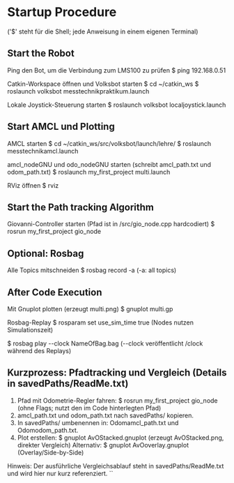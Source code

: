 
# Startup Procedure
('$' steht für die Shell; jede Anweisung in einem eigenen Terminal)

## Start the Robot
Ping den Bot, um die Verbindung zum LMS100 zu prüfen
$ ping 192.168.0.51

Catkin-Workspace öffnen und Volksbot starten
$ cd ~/catkin_ws
$ roslaunch volksbot messtechnikpraktikum.launch

Lokale Joystick-Steuerung starten
$ roslaunch volksbot localjoystick.launch

## Start AMCL und Plotting
AMCL starten
$ cd ~/catkin_ws/src/volksbot/launch/lehre/
$ roslaunch messtechnikamcl.launch

amcl_nodeGNU und odo_nodeGNU starten (schreibt amcl_path.txt und odom_path.txt)
$ roslaunch my_first_project multi.launch

RViz öffnen
$ rviz

## Start the Path tracking Algorithm
Giovanni-Controller starten (Pfad ist in /src/gio_node.cpp hardcodiert)
$ rosrun my_first_project gio_node

## Optional: Rosbag
Alle Topics mitschneiden
$ rosbag record -a
(-a: all topics)

## After Code Execution
Mit Gnuplot plotten (erzeugt multi.png)
$ gnuplot multi.gp

Rosbag-Replay
$ rosparam set use_sim_time true
(Nodes nutzen Simulationszeit)

$ rosbag play --clock NameOfBag.bag
(--clock veröffentlicht /clock während des Replays)

## Kurzprozess: Pfadtracking und Vergleich (Details in savedPaths/ReadMe.txt)
1. Pfad mit Odometrie-Regler fahren:
   $ rosrun my_first_project gio_node
   (ohne Flags; nutzt den im Code hinterlegten Pfad)
2. amcl_path.txt und odom_path.txt nach savedPaths/ kopieren.
3. In savedPaths/ umbenennen in:
   Odomamcl_path.txt und Odomodom_path.txt.
4. Plot erstellen:
   $ gnuplot AvOStacked.gnuplot
   (erzeugt AvOStacked.png, direkter Vergleich)
   Alternativ:
   $ gnuplot AvOoverlay.gnuplot
   (Overlay/Side-by-Side)

Hinweis: Der ausführliche Vergleichsablauf steht in savedPaths/ReadMe.txt und wird hier nur kurz referenziert.
``
